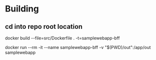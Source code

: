 
# Building 

## cd into repo root location

docker build --file=src/Dockerfile . -t=samplewebapp-bff

docker run --rm -it --name samplewebapp-bff -v "$(PWD)/out":/app/out samplewebapp 
